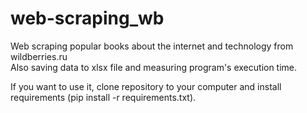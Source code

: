 # web-scraping_wb

Web scraping popular books about the internet and technology from wildberries.ru  
Also saving data to xlsx file and measuring program's execution time.  

If you want to use it, clone repository to your computer and install requirements (pip install -r requirements.txt).
